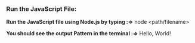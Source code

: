 ### Run the JavaScript File:

**Run the JavaScript file using Node.js by typing :=>**
node <path/filename>

**You should see the output Pattern in the terminal :=>**
Hello, World!
